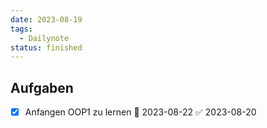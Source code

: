 ```yaml
---
date: 2023-08-19
tags:
  - Dailynote
status: finished
---
```


## Aufgaben
- [x] Anfangen OOP1 zu lernen 📅 2023-08-22 ✅ 2023-08-20